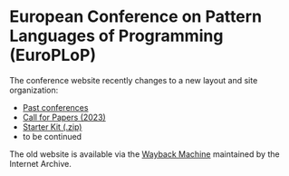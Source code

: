 # European Conference on Pattern Languages of Programming (EuroPLoP)

The conference website recently changes to a new layout and site organization:

* [Past conferences](https://www.europlop.net/past-conferences/)
* [Call for Papers (2023)](https://www.europlop.net/call-for-papers/)
* [Starter Kit (.zip)](http://hillside.net/europlop/europlop2012/pattern_introduction_pack2012.zip)
* to be continued

The old website is available via the [Wayback Machine](https://web.archive.org/web/20230000000000*/https://www.europlop.net/) maintained by the Internet Archive.